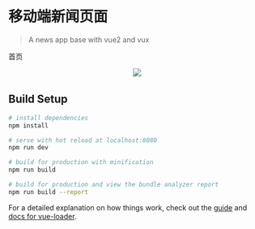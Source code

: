 # 移动端新闻页面

> A news app base with vue2 and vux

首页
<p align="center">
  <img src="https://github.com/xinleiye/MobileNews/blob/master/pictures/MobileNewsHome.png">
</p>

## Build Setup

``` bash
# install dependencies
npm install

# serve with hot reload at localhost:8080
npm run dev

# build for production with minification
npm run build

# build for production and view the bundle analyzer report
npm run build --report
```

For a detailed explanation on how things work, check out the [guide](http://vuejs-templates.github.io/webpack/) and [docs for vue-loader](http://vuejs.github.io/vue-loader).
